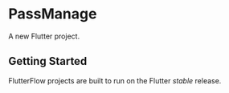 # PassManage

A new Flutter project.

## Getting Started

FlutterFlow projects are built to run on the Flutter _stable_ release.
